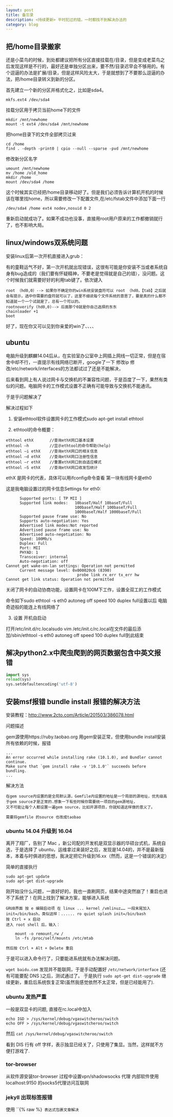 ```yaml
---
layout: post
title: 备忘录
description: <持续更新> 平时犯过的错，一时都找不到解决办法的
category: blog
---
```


## 把/home目录搬家

还是小菜鸟的时候，到处都建议把所有分区直接挂载在/目录，但是变成老菜鸟之后发现这样是不行的，最好还是单独分区出来，要不然/目录迟早会不够用的。有个逗逼的办法是扩展/目录，但是这样风险太大，于是就想到了不要那么逗逼的办法，把/home目录转义到新的分区。

<!-- more -->

首先建立一个新的分区并格式化之，比如是sda4。

```shell
mkfs.ext4 /dev/sda4
```

挂载分区用于拷贝当前home下的文件

```
mkdir /mnt/newhome
mount -t ext4 /dev/sda4 /mnt/newhome
```

把home目录下的文件全部拷贝过来

```
cd /home
find . -depth -print0 | cpio --null --sparse -pvd /mnt/newhome
```

修改新分区名字

```
umount /mnt/newhome
mv /home /old_home
mkdir /home
mount /dev/sda4 /home
```

这个时候其实已经把/home目录移动好了。但是我们必须告诉计算机开机的时候该在哪里找home，所以需要修改一下配置文件,在/etc/fstab文件中添加下面一行

```
/dev/sda4 /home ext4 nodev,nosuid 0 2
```

重新启动就成功了。如果不成功也没事，直接用root用户原来的工作都撤销就行了，也不影响大局。


## linux/windows双系统问题

安装linux后第一次开机直接进入grub：

有的童鞋运气不好，第一次开机就出现错误，这很有可能是你安装不当或者系统自身有bug造成的（我们要有怀疑精神，不要老是觉得就是自己的错），没问题。这个时候我们就需要好好的利用tab键了。依次键入

```
root （hd0,0）--> 如果你不确定你的win系统安装盘符可以 root （hd0，【tab】之后就会有提示，选中你需要的盘符就可以了，这里不细说每个文件系统的意思了，要是真的什么都不知道就一个一个试就是了，总有一个可以的。
rootnoverify (hd0,0)--> 后面那个0就是你自己选择的东东
chainloader +1
boot
```

好了，现在你又可以见到你亲爱的win了、、、、

## ubuntu

电脑升级到麒麟14.04后从，在实验室办公室中上网插上网线一切正常，但是在宿舍中却不行，一直提示有线网络已断开，google了一下 修改ip 修改/etc/network/interfaces的方法都试过了还是不能解决， 

后来看到网上有人说过网卡与交换机的不兼容性问题，于是百度了一下，果然有类似的问题。电脑网卡的工作模式设置不正确有可能导致与交换机不能通讯。

于是乎问题解决了

解决过程如下

1. 安装ethtool软件设置网卡的工作模式sudo apt-get install ethtool 

2. ethtool的命令概要：

```
ethtool ethX       //查询ethX网口基本设置
ethtool –h         //显示ethtool的命令帮助(help)
ethtool –i ethX    //查询ethX网口的相关信息 
ethtool –d ethX    //查询ethX网口注册性信息
ethtool –r ethX    //重置ethX网口到自适应模式
ethtool –S ethX    //查询ethX网口收发包统计
```

ethX 是网卡的代表，具体可以用ifconfig命令查看 第一块有线网卡是eth0

这是我电脑设置过的网卡信息Settings for eth0:

```
      Supported ports: [ TP MII ]
      Supported link modes:   10baseT/Half 10baseT/Full 
                              100baseT/Half 100baseT/Full 
                              1000baseT/Half 1000baseT/Full 
      Supported pause frame use: No
      Supports auto-negotiation: Yes
      Advertised link modes:Not reported
      Advertised pause frame use: No
      Advertised auto-negotiation: No
      Speed: 100Mb/s
      Duplex: Full
      Port: MII
      PHYAD: 1
      Transceiver: internal
      Auto-negotiation: off
Cannot get wake-on-lan settings: Operation not permitted
      Current message level: 0x000020c6 (8390)
                               probe link rx_err tx_err hw
Cannot get link status: Operation not permitted
```

关闭了网卡的自动协商功能，设置网卡在100M下工作，设置全双工的工作模式

命令如下sudo ethtool -s eth0 autoneg off speed 100 duplex full设置以后 电脑奇迹般的能连上有线网络了

3. 设置 开机自启动

打开/etc/init.d/rc.localsudo vim /etc/init.c/rc.local在文件的最后添加/sbin/ethtool -s eth0 autoneg off speed 100 duplex full到此结束


## 解决python2.x中爬虫爬到的网页数据包含中英文报错

```python
import sys
reload(sys)
sys.setdefaultencoding('utf-8')
```

## 安装msf报错 bundle install 报错的解决方法

安装教程：http://www.2cto.com/Article/201503/386078.html

问题描述

gem源使用https://ruby.taobao.org
用gem安装正常，但使用bundle install安装所有依赖的时候，报错

```
...
An error occurred while installing rake (10.1.0), and Bundler cannot continue.
Make sure that `gem install rake -v '10.1.0'` succeeds before bundling.
...
```

解决方法

```
在gem source内设置的是全局默认源，Gemfile内设置的地址是一个局部的源地址，优先级高于gem source才是正常的.想象一下有些时候你需要统一项目的gem源地址，
又不可能让每个人都设置一遍gem source，比如开源项目，你就知道这样做的意义了。

需要将gemfile 的source 也改成taobao
```

### ubuntu  14.04 升级到 16.04
 
离开了翔厂，告别了 Mac ，新公司配的开发机是双显示器的华硕台式机，系统自选，于是选择了 ubuntu，运维拿过来装好之后，发现是14.04的，并不是最新版本，本着与时俱进的思想，我决定把它升级到16.xx（然而，这是一个错误的决定）

简单的直接执行

```
sudo apt-get update
sudo apt-get dist-upgrade
```

刚开始没什么问题，一直好好的，我也一直刷网页，结果中途突然崩了！重启也进不了系统了！在网上找到了解决方案，能够进入系统

	GRUB界面 按 e 编辑启动项 在 linux ... kernel /vmlinuz…… 一段末尾加入 init=/bin/bash，类似这样：...... ro quiet splash init=/bin/bash
	按 Ctrl + x 启动
	进入 root shell 后，输入：

		mount -o remount,rw /
		ln -fs /proc/self/mounts /etc/mtab

	然后按 Ctrl + Alt + Delete 重启

于是可以进入命令行了，只要能进系统就有办法解决问题。

`wget baidu.com` 发现并不能联网，于是手动配置好 `/etc/network/interface` (还有可能要配 DNS )之后，测试通过了。
于是执行 `sudo apt-get dist-upgrade` 继续更新，重启后系统恢复正常(虽然我感觉依然不太正常，但是已经能用了).

### ubuntu 发热严重

一般是双显卡的问题, 直接在rc.local中加入

```
echo IGD > /sys/kernel/debug/vgaswitcheroo/switch
echo OFF > /sys/kernel/debug/vgaswitcheroo/switch 
```

然后 `cat /sys/kernel/debug/vgaswitcheroo/switch `

看到 DIS 行有 off 字样，表示独显已经关了，只使用了集显。当然，这样就不方便打游戏了.

### tor-browser

从软件源安装tor-browser
过程中设置vpn/shadowsocks 代理
内部软件使用localhost:9150 的socks5代理访问互联网

### jekyll 出现标签报错

使用 ``{\% raw \%}` 表达式包裹文章解决`
